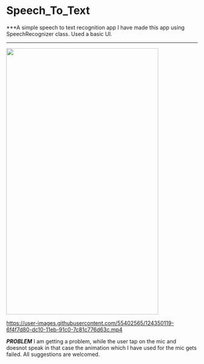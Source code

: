 # Speech_To_Text
***A simple speech to text recognition app
I have made this app using SpeechRecognizer class.
Used a basic UI.
***

<img src="https://user-images.githubusercontent.com/55402565/124349801-b89ecd80-dc0e-11eb-8806-7ddc2c11ddd2.jpg" width="400" height="700"/>





https://user-images.githubusercontent.com/55402565/124350119-6f4f7d80-dc10-11eb-91c0-7c81c776d63c.mp4


***PROBLEM***
I am getting a problem, while the user tap on the mic and doesnot speak in that case the animation which I have used for the mic gets failed.
All suggestions are welcomed.
